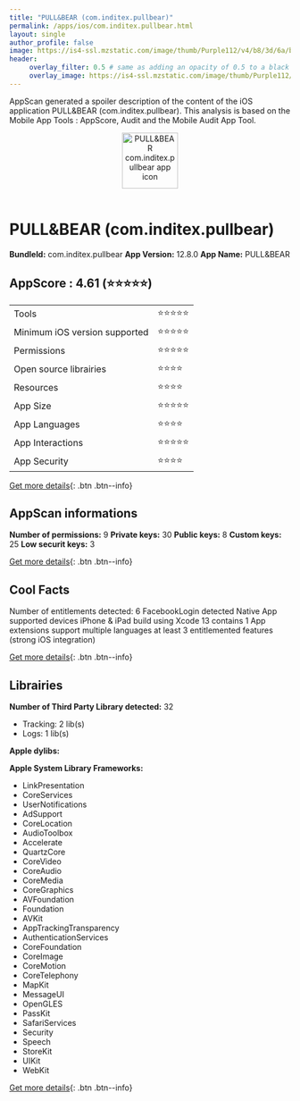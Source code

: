 ```yaml
---
title: "PULL&BEAR (com.inditex.pullbear)"
permalink: /apps/ios/com.inditex.pullbear.html
layout: single
author_profile: false
image: https://is4-ssl.mzstatic.com/image/thumb/Purple112/v4/b8/3d/6a/b83d6a76-aa2e-ab50-bc79-7d17c73ecce3/AppIcon-1x_U007emarketing-0-6-0-85-220.png/512x512bb.jpg
header: 
     overlay_filter: 0.5 # same as adding an opacity of 0.5 to a black background
     overlay_image: https://is4-ssl.mzstatic.com/image/thumb/Purple112/v4/b8/3d/6a/b83d6a76-aa2e-ab50-bc79-7d17c73ecce3/AppIcon-1x_U007emarketing-0-6-0-85-220.png/512x512bb.jpg
---
```

AppScan generated a spoiler description of the content of the iOS application PULL&BEAR (com.inditex.pullbear). This analysis is based on the Mobile App Tools : AppScore, Audit and the Mobile Audit App Tool.

  
  
<div style="text-align: center;"><img src="https://is4-ssl.mzstatic.com/image/thumb/Purple112/v4/b8/3d/6a/b83d6a76-aa2e-ab50-bc79-7d17c73ecce3/AppIcon-1x_U007emarketing-0-6-0-85-220.png/512x512bb.jpg" width="100" height="100" alt="PULL&BEAR com.inditex.pullbear app icon"></div></br>
  
# PULL&BEAR (com.inditex.pullbear)

**BundleId:** com.inditex.pullbear
**App Version:** 12.8.0
**App Name:** PULL&BEAR


## AppScore : 4.61 (⭐️⭐️⭐️⭐️⭐️) 

<table>
<tr><td> Tools </td><td> ⭐️⭐️⭐️⭐️⭐️ </td></tr>
<tr><td> Minimum iOS version supported </td><td> ⭐️⭐️⭐️⭐️⭐️ </td></tr>
<tr><td> Permissions </td><td> ⭐️⭐️⭐️⭐️⭐️ </td></tr>
<tr><td> Open source librairies </td><td> ⭐️⭐️⭐️⭐️ </td></tr>
<tr><td> Resources </td><td> ⭐️⭐️⭐️⭐️ </td></tr>
<tr><td> App Size </td><td> ⭐️⭐️⭐️⭐️⭐️ </td></tr>
<tr><td> App Languages </td><td> ⭐️⭐️⭐️⭐️ </td></tr>
<tr><td> App Interactions </td><td> ⭐️⭐️⭐️⭐️⭐️ </td></tr>
<tr><td> App Security </td><td> ⭐️⭐️⭐️⭐️ </td></tr>
</table>

[Get more details](/pricing.html){: .btn .btn--info}  
  
## AppScan informations 

**Number of permissions:** 9
**Private keys:** 30
**Public keys:** 8
**Custom keys:** 25
**Low securit keys:** 3
  
[Get more details](/pricing.html){: .btn .btn--info}

## Cool Facts

Number of entitlements detected: 6
FacebookLogin detected
Native App
supported devices iPhone & iPad
build using Xcode 13
contains 1 App extensions
support multiple languages
at least 3 entitlemented features (strong iOS integration)
  
[Get more details](/pricing.html){: .btn .btn--info}

## Librairies 
**Number of Third Party Library detected:** 32
- Tracking: 2 lib(s)
- Logs: 1 lib(s)

**Apple dylibs:**


**Apple System Library Frameworks:**
- LinkPresentation
- CoreServices
- UserNotifications
- AdSupport
- CoreLocation
- AudioToolbox
- Accelerate
- QuartzCore
- CoreVideo
- CoreAudio
- CoreMedia
- CoreGraphics
- AVFoundation
- Foundation
- AVKit
- AppTrackingTransparency
- AuthenticationServices
- CoreFoundation
- CoreImage
- CoreMotion
- CoreTelephony
- MapKit
- MessageUI
- OpenGLES
- PassKit
- SafariServices
- Security
- Speech
- StoreKit
- UIKit
- WebKit


  
[Get more details](/pricing.html){: .btn .btn--info}

